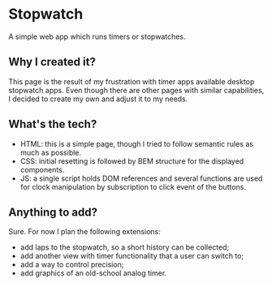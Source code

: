 # Stopwatch
A simple web app which runs timers or stopwatches.

## Why I created it?
This page is the result of my frustration with timer apps available desktop stopwatch apps. Even though there are other pages with similar capabilities, I decided to create my own and adjust it to my needs.

## What's the tech?
- HTML: this is a simple page, though I tried to follow semantic rules as much as possible.
- CSS: initial resetting is followed by BEM structure for the displayed components.
- JS: a single script holds DOM references and several functions are used for clock manipulation by subscription to click event of the buttons.

## Anything to add?
Sure. For now I plan the following extensions:
- add laps to the stopwatch, so a short history can be collected;
- add another view with timer functionality that a user can switch to;
- add a way to control precision;
- add graphics of an old-school analog timer.